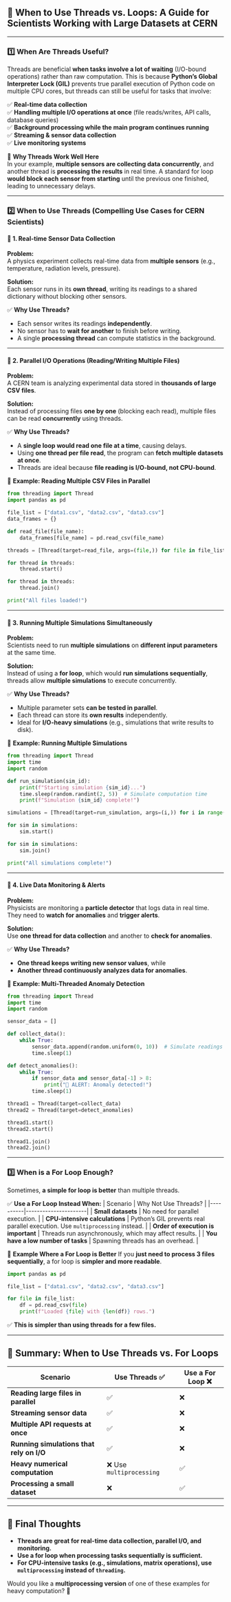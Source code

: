 ## **📌 When to Use Threads vs. Loops: A Guide for Scientists Working with Large Datasets at CERN**

---

### **1️⃣ When Are Threads Useful?**
Threads are beneficial **when tasks involve a lot of waiting** (I/O-bound operations) rather than raw computation. This is because **Python’s Global Interpreter Lock (GIL)** prevents true parallel execution of Python code on multiple CPU cores, but threads can still be useful for tasks that involve:

✅ **Real-time data collection**  
✅ **Handling multiple I/O operations at once** (file reads/writes, API calls, database queries)  
✅ **Background processing while the main program continues running**  
✅ **Streaming & sensor data collection**  
✅ **Live monitoring systems**  

🔹 **Why Threads Work Well Here**  
In your example, **multiple sensors are collecting data concurrently**, and another thread is **processing the results** in real time. A standard for loop **would block each sensor from starting** until the previous one finished, leading to unnecessary delays.

---

### **2️⃣ When to Use Threads (Compelling Use Cases for CERN Scientists)**

#### **📌 1. Real-time Sensor Data Collection**
**Problem:**  
A physics experiment collects real-time data from **multiple sensors** (e.g., temperature, radiation levels, pressure).  

**Solution:**  
Each sensor runs in its **own thread**, writing its readings to a shared dictionary without blocking other sensors.

✅ **Why Use Threads?**  
- Each sensor writes its readings **independently**.  
- No sensor has to **wait for another** to finish before writing.  
- A single **processing thread** can compute statistics in the background.  

---

#### **📌 2. Parallel I/O Operations (Reading/Writing Multiple Files)**
**Problem:**  
A CERN team is analyzing experimental data stored in **thousands of large CSV files**.  

**Solution:**  
Instead of processing files **one by one** (blocking each read), multiple files can be read **concurrently** using threads.

✅ **Why Use Threads?**  
- A **single loop would read one file at a time**, causing delays.  
- Using **one thread per file read**, the program can **fetch multiple datasets at once**.  
- Threads are ideal because **file reading is I/O-bound, not CPU-bound**.  

🔹 **Example: Reading Multiple CSV Files in Parallel**
```python
from threading import Thread
import pandas as pd

file_list = ["data1.csv", "data2.csv", "data3.csv"]
data_frames = {}

def read_file(file_name):
    data_frames[file_name] = pd.read_csv(file_name)

threads = [Thread(target=read_file, args=(file,)) for file in file_list]

for thread in threads:
    thread.start()

for thread in threads:
    thread.join()

print("All files loaded!")
```
---

#### **📌 3. Running Multiple Simulations Simultaneously**
**Problem:**  
Scientists need to run **multiple simulations** on **different input parameters** at the same time.

**Solution:**  
Instead of using a **for loop**, which would **run simulations sequentially**, threads allow **multiple simulations** to execute concurrently.

✅ **Why Use Threads?**  
- Multiple parameter sets **can be tested in parallel**.  
- Each thread can store its **own results** independently.  
- Ideal for **I/O-heavy simulations** (e.g., simulations that write results to disk).  

🔹 **Example: Running Multiple Simulations**
```python
from threading import Thread
import time
import random

def run_simulation(sim_id):
    print(f"Starting simulation {sim_id}...")
    time.sleep(random.randint(2, 5))  # Simulate computation time
    print(f"Simulation {sim_id} complete!")

simulations = [Thread(target=run_simulation, args=(i,)) for i in range(5)]

for sim in simulations:
    sim.start()

for sim in simulations:
    sim.join()

print("All simulations complete!")
```
---

#### **📌 4. Live Data Monitoring & Alerts**
**Problem:**  
Physicists are monitoring a **particle detector** that logs data in real time. They need to **watch for anomalies** and **trigger alerts**.

**Solution:**  
Use **one thread for data collection** and another to **check for anomalies**.

✅ **Why Use Threads?**  
- **One thread keeps writing new sensor values**, while  
- **Another thread continuously analyzes data for anomalies**.

🔹 **Example: Multi-Threaded Anomaly Detection**
```python
from threading import Thread
import time
import random

sensor_data = []

def collect_data():
    while True:
        sensor_data.append(random.uniform(0, 10))  # Simulate readings
        time.sleep(1)

def detect_anomalies():
    while True:
        if sensor_data and sensor_data[-1] > 8:
            print("🚨 ALERT: Anomaly detected!")
        time.sleep(1)

thread1 = Thread(target=collect_data)
thread2 = Thread(target=detect_anomalies)

thread1.start()
thread2.start()

thread1.join()
thread2.join()
```
---

### **3️⃣ When is a For Loop Enough?**
Sometimes, **a simple for loop is better** than multiple threads.

✅ **Use a For Loop Instead When:**
| Scenario | Why Not Use Threads? |
|----------|----------------------|
| **Small datasets** | No need for parallel execution. |
| **CPU-intensive calculations** | Python’s GIL prevents real parallel execution. Use `multiprocessing` instead. |
| **Order of execution is important** | Threads run asynchronously, which may affect results. |
| **You have a low number of tasks** | Spawning threads has an overhead. |

🔹 **Example Where a For Loop is Better**
If you **just need to process 3 files sequentially**, a for loop is **simpler and more readable**.
```python
import pandas as pd

file_list = ["data1.csv", "data2.csv", "data3.csv"]

for file in file_list:
    df = pd.read_csv(file)
    print(f"Loaded {file} with {len(df)} rows.")
```
✅ **This is simpler than using threads for a few files.**

---

## **🚀 Summary: When to Use Threads vs. For Loops**
| **Scenario** | **Use Threads** ✅ | **Use a For Loop** ❌ |
|-------------|------------------|------------------|
| **Reading large files in parallel** | ✅ | ❌ |
| **Streaming sensor data** | ✅ | ❌ |
| **Multiple API requests at once** | ✅ | ❌ |
| **Running simulations that rely on I/O** | ✅ | ❌ |
| **Heavy numerical computation** | ❌ Use `multiprocessing` | ✅ |
| **Processing a small dataset** | ❌ | ✅ |

---

## **🚀 Final Thoughts**
- **Threads are great for real-time data collection, parallel I/O, and monitoring.**
- **Use a for loop when processing tasks sequentially is sufficient.**
- **For CPU-intensive tasks (e.g., simulations, matrix operations), use `multiprocessing` instead of `threading`.**

Would you like a **multiprocessing version** of one of these examples for heavy computation? 🚀